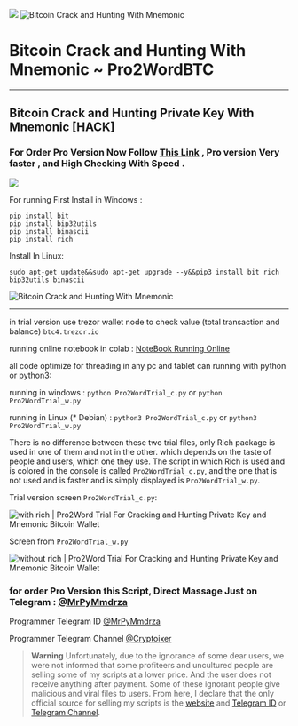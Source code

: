 ![](https://img.shields.io/badge/Build-Online-orange/?style=plastic&link=https://replit.com/join/etzboqvnbs-pymmdrza)
![Bitcoin Crack and Hunting With Mnemonic](https://github.com/Pymmdrza/Pro2WordBTC/blob/mainx/pro2wordCover1.png 'Bitcoin Crack and Hunting With Mnemonic')

# Bitcoin Crack and Hunting With Mnemonic ~ Pro2WordBTC

---

## Bitcoin Crack and Hunting Private Key With Mnemonic [HACK]


### For Order Pro Version Now Follow [This Link](https://mmdrza.com/product/pro2word-crack-private-key-bitcoin-wallet-with-mnemonic/)  , Pro version Very faster , and High Checking With Speed .

![](https://github.com/Pymmdrza/Pro2WordBTC/blob/mainx/Pro2Word_PROVERSION-ScreenCapture.gif)


For running First Install in Windows :

```
pip install bit
pip install bip32utils
pip install binascii
pip install rich
```

Install In Linux:

```
sudo apt-get update&&sudo apt-get upgrade --y&&pip3 install bit rich bip32utils binascii
```


![Bitcoin Crack and Hunting With Mnemonic](https://raw.githubusercontent.com/Pymmdrza/Pro2WordBTC/mainx/pro2word-node_exclusive.gif 'Bitcoin Crack and Hunting With Mnemonic')

---
in trial version use trezor wallet node to check value  (total transaction and balance) `btc4.trezor.io`

running online notebook in colab : [NoteBook Running Online](https://colab.research.google.com/drive/1BXsgx0zYmb83_iJZec6VSj0gMH2737L6?usp=sharing)

all code optimize for threading in any pc and tablet can running with python or python3:


running in windows : `python Pro2WordTrial_c.py` or `python Pro2WordTrial_w.py`


running in Linux (* Debian) : `python3 Pro2WordTrial_c.py` or `python3 Pro2WordTrial_w.py`

There is no difference between these two trial files, only Rich package is used in one of them and not in the other. which depends on the taste of people and users, which one they use. The script in which Rich is used and is colored in the console is called `Pro2WordTrial_c.py`, and the one that is not used and is faster and is simply displayed is `Pro2WordTrial_w.py`.


Trial version screen `Pro2WordTrial_c.py`:


![](https://raw.githubusercontent.com/Pymmdrza/Pro2WordBTC/mainx/media/Pro2Word_Rich.gif 'with rich | Pro2Word Trial For Cracking and Hunting Private Key and Mnemonic Bitcoin Wallet')



Screen from `Pro2WordTrial_w.py`

![](https://raw.githubusercontent.com/Pymmdrza/Pro2WordBTC/mainx/media/pro2word_x.jpg 'without rich | Pro2Word Trial For Cracking and Hunting Private Key and Mnemonic Bitcoin Wallet')


### for order Pro Version this Script, Direct Massage Just on Telegram : [@MrPyMmdrza](https://t.me/MrPyMmdrza)  

Programmer Telegram ID [@MrPyMmdrza](https://t.me/MrPyMmdrza)

Programmer Telegram Channel [@Cryptoixer](https://t.me/Cryptoixer)

> **Warning**
> Unfortunately, due to the ignorance of some dear users, we were not informed that some profiteers and uncultured people are selling some of my scripts at a lower price. And the user does not receive anything after payment. Some of these ignorant people give malicious and viral files to users. From here, I declare that the only official source for selling my scripts is the [website](https://mmdrza.com) and [Telegram ID](https://t.me/MrPyMmdrza) or [Telegram Channel](https://t.me/Cryptoixer).
